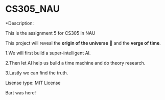 # CS305_NAU
*Description:

This is the assignment 5 for CS305 in NAU

This project will reveal the **origin of the universe** 🚀 and the **verge of time**.

1.We will first build a super-intelligent AI.

2.Then let AI help us build a time machine and do theory research.

3.Lastly we can find the truth.

Lisense type: MIT License

Bart was here!

